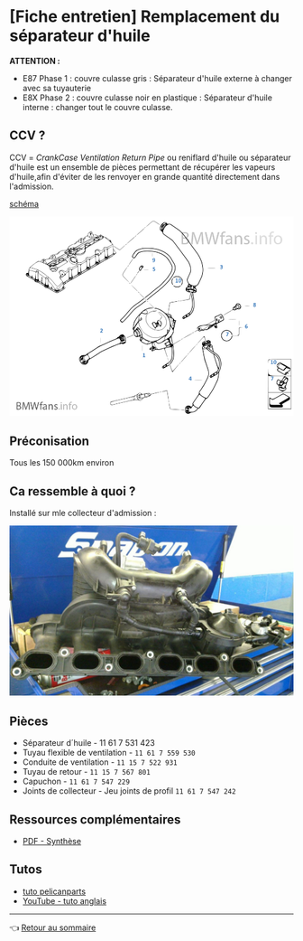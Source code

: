 # [Fiche entretien] Remplacement du séparateur d'huile

**ATTENTION :**

- E87 Phase 1 : couvre culasse gris : Séparateur d'huile externe à changer avec sa tuyauterie
- E8X Phase 2 : couvre culasse noir en plastique : Séparateur d'huile interne : changer tout le couvre culasse.

## CCV ?

CCV = _CrankCase Ventilation Return Pipe_ ou reniflard d'huile ou séparateur d'huile est un ensemble de pièces permettant de récupérer les vapeurs d'huile,afin d'éviter de les renvoyer en grande quantité directement dans l'admission.

[schéma](http://fr.bmwfans.info/parts-catalog/E87/Europe/130i-N52/L-N/jan2006/browse/engine/crankcase_ventilation_oil_separator/)

![schema](../images/CCV/CCV_schema.png)

## Préconisation

Tous les 150 000km environ

## Ca ressemble à quoi ?

Installé sur mle collecteur d'admission :

![schema](../images/CCV/CCV_collecteur.jpg)

## Pièces

- Séparateur d´huile - 11 61 7 531 423
- Tuyau flexible de ventilation - `11 61 7 559 530`
- Conduite de ventilation - `11 15 7 522 931`
- Tuyau de retour - `11 15 7 567 801`
- Capuchon - `11 61 7 547 229`
- Joints de collecteur - Jeu joints de profil `11 61 7 547 242`

## Ressources complémentaires

- [PDF - Synthèse](../files/N52_Déshuileur.pdf)

## Tutos

- [tuto pelicanparts](https://www.pelicanparts.com/BMW/techarticles/BMW-3-Series-E90/ENGINE-Crankcase_Breather_Valve_Replacement/ENGINE-Crankcase_Breather_Valve_Replacement.htm)
- [YouTube - tuto anglais](https://www.youtube.com/watch?v=q7jOylC9VCI)

---
:point_left: [Retour au sommaire](../README.md#sommaire)
